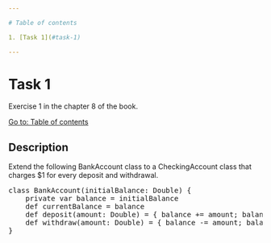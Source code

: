 ```yaml
---

# Table of contents

1. [Task 1](#task-1)

---
```


# Task 1

Exercise 1 in the chapter 8 of the book.

[Go to: Table of contents](#table-of-contents)

## Description

Extend the following BankAccount class to a CheckingAccount class that charges $1 for every deposit and withdrawal.

<pre>
class BankAccount(initialBalance: Double) {
	private var balance = initialBalance
	def currentBalance = balance
	def deposit(amount: Double) = { balance += amount; balance }
	def withdraw(amount: Double) = { balance -= amount; balance }
}
</pre>
